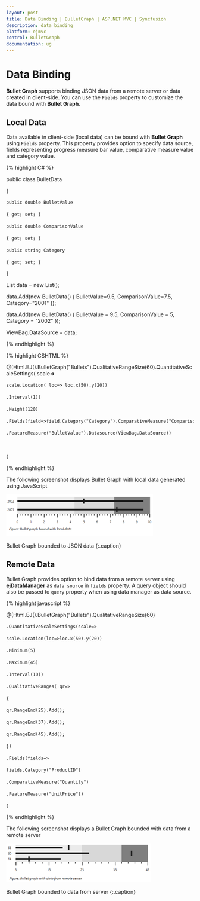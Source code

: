 ```yaml
---
layout: post
title: Data Binding | BulletGraph | ASP.NET MVC | Syncfusion
description: data binding
platform: ejmvc
control: BulletGraph	
documentation: ug
---
```


# Data Binding

**Bullet Graph** supports binding JSON data from a remote server or data created in client-side. You can use the `Fields` property to customize the data bound with **Bullet Graph**.

## Local Data

Data available in client-side (local data) can be bound with **Bullet Graph** using `Fields` property. This property provides option to specify data source, fields representing progress measure bar value, comparative measure value and category value. 

{% highlight C# %}

public class BulletData

{

	public double BulletValue

	{ get; set; }

	public double ComparisonValue

	{ get; set; }

	public string Category

	{ get; set; }

}


List<BulletData> data = new List<BulletData>();

data.Add(new BulletData() { BulletValue=9.5, ComparisonValue=7.5, Category="2001"  });

data.Add(new BulletData() { BulletValue = 9.5, ComparisonValue = 5, Category = "2002" });

ViewBag.DataSource = data;
			
{% endhighlight %}

{% highlight CSHTML %}

@(Html.EJ().BulletGraph("Bullets").QualitativeRangeSize(60).QuantitativeScaleSettings( scale=>

	scale.Location( loc=> loc.x(50).y(20))

	.Interval(1))

	.Height(120)

	.Fields(field=>field.Category("Category").ComparativeMeasure("ComparisonValue")

	.FeatureMeasure("BulletValue").Datasource(ViewBag.DataSource))



	)


{% endhighlight %}

The following screenshot displays Bullet Graph with local data generated using JavaScript

![](Data-Binding_images/Data-Binding_img1.png)

Bullet Graph bounded to JSON data
{:.caption}

## Remote Data

Bullet Graph provides option to bind data from a remote server using **ejDataManager** as `data source` in `fields` property. A query object should also be passed to `query` property when using data manager as data source.

{% highlight javascript %}

@(Html.EJ().BulletGraph("Bullets").QualitativeRangeSize(60)

	.QuantitativeScaleSettings(scale=>

	scale.Location(loc=>loc.x(50).y(20))

	.Minimum(5)

	.Maximum(45)

	.Interval(10))

	.QualitativeRanges( qr=>

	{

	qr.RangeEnd(25).Add();

	qr.RangeEnd(37).Add();

	qr.RangeEnd(45).Add();

	})

	.Fields(fields=>

	fields.Category("ProductID")

	.ComparativeMeasure("Quantity")

	.FeatureMeasure("UnitPrice"))

	)



<script type="text/javascript">

	//Creating data manager instance

	var dataManger = new ej.DataManager({

		url: "http://mvc.syncfusion.com/Services/Northwnd.svc/"

	});



	// Query creation

	var query = ej.Query().from("Order_Details").take(3).where("UnitPrice", ej.FilterOperators.greaterThan, 18, false)

		.where("UnitPrice", ej.FilterOperators.lessThanOrEqual, 40, false)

		.where("Quantity", ej.FilterOperators.greaterThan, 5, false)

		.where("Quantity", ej.FilterOperators.lessThanOrEqual, 45, false);

	dataManger.executeQuery(query).done(function (e) {

		$("#Bullets").ejBulletGraph("option", "fields", {

			dataSource: dataManger,

			query: query,

		});

	});

</script>

{% endhighlight %}

The following screenshot displays a Bullet Graph bounded with data from a remote server

![](Data-Binding_images/Data-Binding_img2.png)

Bullet Graph bounded to data from server
{:.caption}
